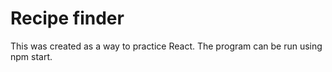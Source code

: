 # Recipe finder

This was created as a way to practice React. The program can be run using npm start.
